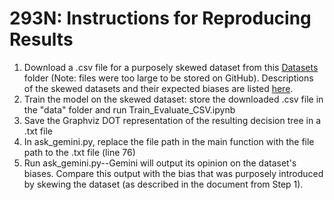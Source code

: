 # 293N: Instructions for Reproducing Results

1. Download a .csv file for a purposely skewed dataset from this [Datasets](https://drive.google.com/drive/u/0/folders/1pguyQTppb_Tkx7trTBFLIMRQpi-62t51) folder (Note: files were too large to be stored on GitHub). Descriptions of the skewed datasets and their expected biases are listed [here](https://docs.google.com/document/d/1yiwdD8YjEYpeizg4z381aw-lVW_s7Haqur7X7dgoRc8/edit?tab=t.0). 
2. Train the model on the skewed dataset: store the downloaded .csv file in the "data" folder and run Train_Evaluate_CSV.ipynb
3. Save the Graphviz DOT representation of the resulting decision tree in a .txt file
4. In ask_gemini.py, replace the file path in the main function with the file path to the .txt file (line 76)
5. Run ask_gemini.py--Gemini will output its opinion on the dataset's biases. Compare this output with the bias that was purposely introduced by skewing the dataset (as described in the document from Step 1). 
